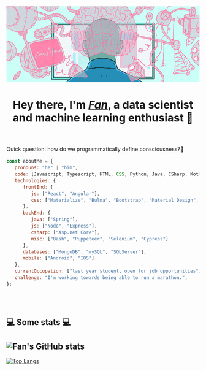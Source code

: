 <img src="https://raw.githubusercontent.com/victorlifan/victorlifan/main/img/1590774165475.gif"/>


<header><h1>Hey there, I'm <strong><em><a href="https://www.linkedin.com/in/victorlifan">Fan</a></em></strong>, a data scientist and machine learning enthusiast 🕺</br></h1></header>
Quick question: how do we programmatically define consciousness?🤯


```javascript
const aboutMe = {
   pronouns: "he" | "him",
   code: [Javascript, Typescript, HTML, CSS, Python, Java, CSharp, Kotlin, Swift],
   technologies: {
      frontEnd: {
         js: ["React", "Angular"],
         css: ["Materialize", "Bulma", "Bootstrap", "Material Design", "Semantic UI"]
      },
      backEnd: {
         java: ["Spring"],
         js: ["Node", "Express"],
         csharp: ["Asp.net Core"],
         misc: ["Bash", "Puppeteer", "Selenium", "Cypress"]
      },
      databases: ["MongoDB", "mySQL", "SQLServer"],
      mobile: ["Android", "IOS"]
   },
   currentOccupation: ["last year student, open for job opportunities"],
   challenge: "I'm working towards being able to run a marathon.",
};
```
</br></br>
<h2>💻 Some stats 💻</h2>

![Fan's GitHub stats](https://github-readme-stats.vercel.app/api?username=Victorlifan&show_icons=true&theme=radical)
---
[![Top Langs](https://github-readme-stats.vercel.app/api/top-langs/?username=victorlifan)](https://github.com/anuraghazra/github-readme-stats)
